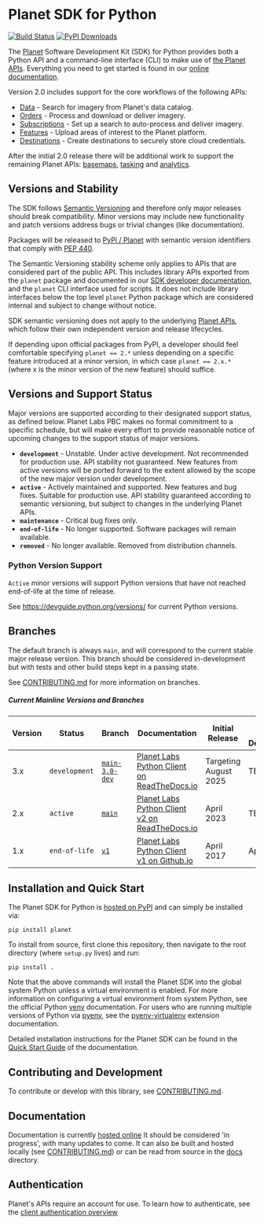 # Planet SDK for Python

[![Build Status](https://github.com/planetlabs/planet-client-python/actions/workflows/test.yml/badge.svg?branch=main)](https://github.com/planetlabs/planet-client-python/actions/workflows/test.yml)
[![PyPI Downloads](https://static.pepy.tech/badge/planet)](https://pepy.tech/projects/planet)

The [Planet](https://planet.com) Software Development Kit (SDK) for Python
provides both a Python API and a command-line interface (CLI)
to make use of [the Planet APIs](https://docs.planet.com/develop/apis/).
Everything you need to get started is found in our
[online documentation](https://planet-sdk-for-python.readthedocs.io/en/latest/).

Version 2.0 includes support for the core workflows of the following APIs:

* [Data](https://docs.planet.com/develop/apis/data/) - Search for imagery from Planet's data catalog.
* [Orders](https://docs.planet.com/develop/apis/orders/) - Process and download or deliver imagery.
* [Subscriptions](https://docs.planet.com/develop/apis/subscriptions/) - Set up a search to auto-process and deliver imagery.
* [Features](https://docs.planet.com/develop/apis/features/) - Upload areas of interest to the Planet platform.
* [Destinations](https://docs.planet.com/develop/apis/destinations/) - Create destinations to securely store cloud credentials.

After the initial 2.0 release there will be additional work to support the
remaining Planet APIs: [basemaps](https://docs.planet.com/develop/apis/basemaps/),
[tasking](https://docs.planet.com/develop/apis/tasking/) and
[analytics](https://docs.planet.com/develop/apis/analytics/).

## Versions and Stability

The SDK follows [Semantic Versioning](https://semver.org/spec/v2.0.0.html) and therefore only major releases
should break compatibility. Minor versions may include new functionality and
patch versions address bugs or trivial changes (like documentation).

Packages will be released to [PyPi / Planet](https://pypi.org/project/planet/)
with semantic version identifiers that comply with [PEP 440](https://peps.python.org/pep-0440/).

The Semantic Versioning stability scheme only applies to APIs that
are considered part of the public API.  This includes library APIs exported
from the `planet` package and documented in our
[SDK developer documentation](https://planet-sdk-for-python.readthedocs.io/en/latest/),
and the `planet` CLI interface used for scripts.  It does not include
library interfaces below the top level `planet` Python package which are
considered internal and subject to change without notice.

SDK semantic versioning does not apply to the underlying
[Planet APIs](https://docs.planet.com/develop/apis/),
which follow their own independent version and release lifecycles.

If depending upon official packages from PyPI, a developer should feel
comfortable specifying `planet == 2.*` unless depending on a specific feature
introduced at a minor version, in which case `planet == 2.x.*` (where x is the
minor version of the new feature) should suffice.

## Versions and Support Status

Major versions are supported according to their designated support status,
as defined below.  Planet Labs PBC makes no formal commitment
to a specific schedule, but will make every effort to provide reasonable
notice of upcoming changes to the support status of major versions.

* **`development`** - Unstable. Under active development.  Not recommended
  for production use.  API stability not guaranteed.  New features from active
  versions will be ported forward to the extent allowed by the scope of the
  new major version under development.
* **`active`** - Actively maintained and supported. New features and bug fixes.
  Suitable for production use.  API stability guaranteed according to semantic
  versioning, but subject to changes in the underlying Planet APIs.
* **`maintenance`** - Critical bug fixes only.
* **`end-of-life`** - No longer supported.  Software packages will remain available.
* **`removed`** - No longer available.  Removed from distribution channels.

### Python Version Support
`Active` minor versions will support Python versions that have not reached
end-of-life at the time of release.

See https://devguide.python.org/versions/ for current Python versions.

## Branches

The default branch is always `main`, and will correspond to the current stable
major release version. This branch should be considered in-development but
with tests and other build steps kept in a passing state.

See [CONTRIBUTING.md](CONTRIBUTING.md#branches) for more information on branches.

##### Current Mainline Versions and Branches

| Version | Status        | Branch                                                                                 | Documentation                                                                                                | Initial Release       | End of Active Development | End of Maintenance | Notes                                                                                           |
|---------|---------------|----------------------------------------------------------------------------------------|--------------------------------------------------------------------------------------------------------------|-----------------------|---------------------------|--------------------|-------------------------------------------------------------------------------------------------|
| 3.x     | `development` | [`main-3.0-dev`](https://github.com/planetlabs/planet-client-python/tree/main-3.0-dev) | [Planet Labs Python Client on ReadTheDocs.io](https://planet-sdk-for-python.readthedocs.io/en/latest/)       | Targeting August 2025 | TBD                       | TBD                | See [3.0.0 Release Milestone](https://github.com/planetlabs/planet-client-python/milestone/31). |
| 2.x     | `active`      | [`main`](https://github.com/planetlabs/planet-client-python/tree/main)                 | [Planet Labs Python Client v2 on ReadTheDocs.io](https://planet-sdk-for-python-v2.readthedocs.io/en/latest/) | April 2023            | TBD                       | TBD                |                                                                                                 |
| 1.x     | `end-of-life` | [`v1`](https://github.com/planetlabs/planet-client-python/tree/v1)                     | [Planet Labs Python Client v1 on Github.io](https://planetlabs.github.io/planet-client-python/)              | April 2017            | April 2023                | TBD                |                                                                                                 |

## Installation and Quick Start

The Planet SDK for Python is [hosted on PyPI](https://pypi.org/project/planet/) and can simply be installed via:

```console
pip install planet
```

To install from source, first clone this repository, then navigate to the root directory (where `setup.py` lives) and run:

```console
pip install .
```

Note that the above commands will install the Planet SDK into the global system Python unless a virtual environment is enabled.  For more information on configuring a virtual environment from system Python, see the official Python [venv](https://docs.python.org/3/library/venv.html) documentation.  For users who are running multiple versions of Python via [pyenv](https://github.com/pyenv/pyenv), see the [pyenv-virtualenv](https://github.com/pyenv/pyenv-virtualenv) extension documentation.

Detailed installation instructions for the Planet SDK can be found in the [Quick Start Guide](https://planet-sdk-for-python.readthedocs.io/en/latest/get-started/quick-start-guide/) of the documentation.

## Contributing and Development

To contribute or develop with this library, see [CONTRIBUTING.md](CONTRIBUTING.md).

## Documentation

Documentation is currently [hosted online](https://planet-sdk-for-python.readthedocs.io/en/latest/)
It should be considered 'in progress', with many updates to come. It can also
be built and hosted locally (see [CONTRIBUTING.md](CONTRIBUTING.md)) or can be
read from source in the [docs](/docs) directory.

## Authentication

Planet's APIs require an account for use. To learn how to authenticate, see the [client authentication overview](https://planet-sdk-for-python.readthedocs.io/en/latest/auth/auth-overview/)